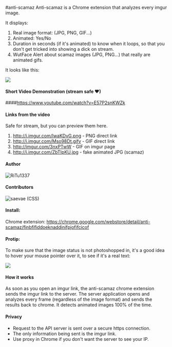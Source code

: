 #anti-scamaz
Anti-scamaz is a Chrome extension that analyzes every imgur image.

It displays:

1. Real image format: (JPG, PNG, GIF...)
2. Animated: Yes/No
3. Duration in seconds (if it's animated) to know when it loops, so that you don't get tricked into showing a dick on stream.
4. WutFace Alert about scamaz images (JPG, PNG...) that really are animated gifs.

It looks like this:

![](http://i.imgur.com/1Zrfp2T.png)

#### Short Video Demonstration (stream safe ❤)
####https://www.youtube.com/watch?v=E57P2snKWZk

#### Links from the video
Safe for stream, but you can preview them here.

1. http://i.imgur.com/lwaKDvG.png  - PNG direct link
2. http://i.imgur.com/Mso98Dt.gifv - GIF direct link
3. http://imgur.com/3nxPTwW        - GIF on imgur page
4. http://i.imgur.com/ZbTIpKU.jpg  - fake animated JPG (scamaz)

#### Author
![RiTu1337](http://i.imgur.com/COQkzio.png)

#### Contributors
![saevae](http://i.imgur.com/X2IZoCT.png) (CSS)

#### Install:
Chrome extension: https://chrome.google.com/webstore/detail/anti-scamaz/finbfifiddoeknaddinifpjofifcicof

#### Protip:
To make sure that the image status is not photoshopped in, it's a good idea to hover your mouse pointer over it, to see if it's a real text:

![](http://i.imgur.com/DXhSHGr.png)

#### How it works
As soon as you open an imgur link, the anti-scamaz chrome extension sends the imgur link to the server. The server application opens and analyzes every frame (regardless of the image format) and sends the results back to chrome. It detects animated images 100% of the time.

#### Privacy
- Request to the API server is sent over a secure https connection.
- The only information being sent is the imgur link.
- Use proxy in Chrome if you don't want the server to see your IP.

